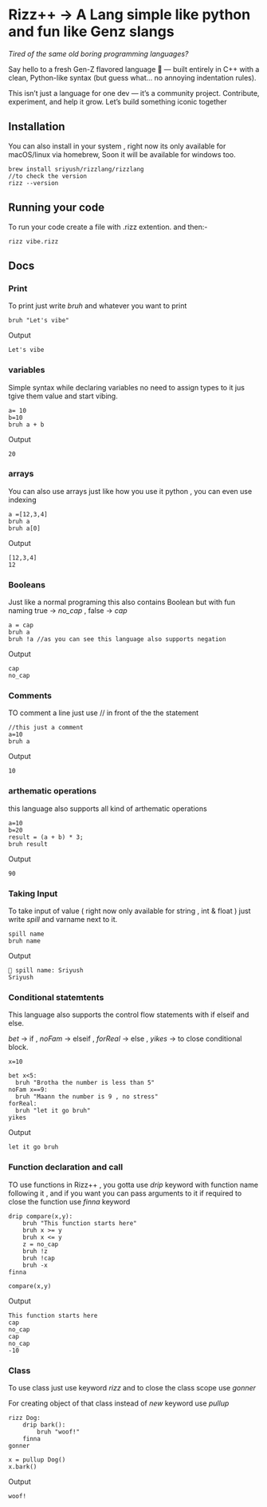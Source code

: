 # Rizz++ -> A Lang simple like python and fun like Genz slangs

*Tired of the same old boring programming languages?*

Say hello to a fresh Gen-Z flavored language 🚀 — built entirely in C++ with a clean, Python-like syntax (but guess what… no annoying indentation rules).

This isn’t just a language for one dev — it’s a community project. Contribute, experiment, and help it grow. Let’s build something iconic together

## Installation 

You can also install in your system , right now its only available for macOS/linux via homebrew, Soon it will be available for windows too.

```install
brew install sriyush/rizzlang/rizzlang
//to check the version
rizz --version
```

## Running your code

To run your code create a file with .rizz extention. and then:-
```run
rizz vibe.rizz
```
## Docs

### Print 
To print just write *bruh* and whatever you want to print

```rizz
bruh "Let's vibe"
```
Output
```output
Let's vibe
```

### variables

Simple syntax while declaring variables no need to assign types to it jus tgive them value and start vibing.

```rizz
a= 10
b=10
bruh a + b
```
Output
```output
20
```

### arrays
You can also use arrays just like how you use it python , you can even use indexing

```rizz
a =[12,3,4]
bruh a
bruh a[0]
```
Output
```output
[12,3,4]
12
```
### Booleans

Just like a normal programing this also contains Boolean but with fun naming
true -> *no_cap* , false -> *cap*

```rizz
a = cap
bruh a
bruh !a //as you can see this language also supports negation
```
Output
```output
cap
no_cap
```
### Comments

TO comment a line just use // in front of the the statement

```rizz
//this just a comment
a=10
bruh a
```
Output
```output
10
```
### arthematic operations

this language also supports all kind of arthematic operations 

```rizz
a=10
b=20
result = (a + b) * 3;
bruh result
```
Output
```output
90
```
### Taking Input

To take input of value ( right now only available for string , int & float ) just write *spill* and varname next to it.

```rizz
spill name
bruh name
```
Output
```output
📝 spill name: Sriyush
Sriyush
```
### Conditional statemtents

This language also supports the control flow statements with if elseif and else.

*bet* -> if , *noFam* -> elseif , *forReal* -> else , *yikes* -> to close conditional block.

```rizz
x=10

bet x<5:
  bruh "Brotha the number is less than 5"
noFam x==9:
  bruh "Maann the number is 9 , no stress"
forReal:
  bruh "let it go bruh"
yikes
```
Output
```output
let it go bruh
```
### Function declaration and call

TO use functions in Rizz++ , you gotta use *drip* keyword with function name following it , and if you want you can pass arguments to it if required
to close the function use *finna* keyword 
```rizz
drip compare(x,y):
    bruh "This function starts here"
    bruh x >= y
    bruh x <= y
    z = no_cap
    bruh !z
    bruh !cap
    bruh -x
finna

compare(x,y)
```
Output
```output
This function starts here
cap
no_cap
cap
no_cap
-10
```
### Class

To use class just use keyword *rizz* and to close the class scope use *gonner* 

For creating object of that class instead of *new* keyword use *pullup*

```rizz
rizz Dog:
    drip bark():
        bruh "woof!"
    finna
gonner

x = pullup Dog()
x.bark()
```
Output
```output
woof!
```
